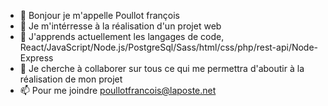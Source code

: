 - 👋 Bonjour je m'appelle Poullot françois
- 👀 Je m'intérresse à la réalisation d'un projet web
- 🌱 J'apprends actuellement les langages de code, React/JavaScript/Node.js/PostgreSql/Sass/html/css/php/rest-api/Node-Express
- 💞️ Je cherche à collaborer sur tous ce qui me permettra d'aboutir à la réalisation de mon projet
- 📫 Pour me joindre poullotfrancois@laposte.net

<!---
Poullot-dev/Poullot-dev is a ✨ special ✨ repository because its `README.md` (this file) appears on your GitHub profile.
You can click the Preview link to take a look at your changes.
--->
